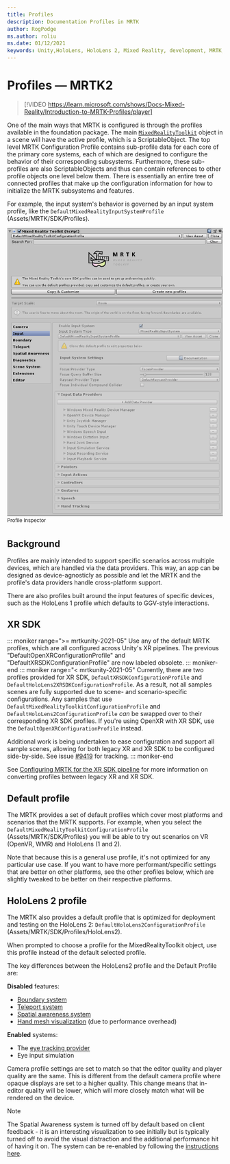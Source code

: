 ```yaml
---
title: Profiles
description: Documentation Profiles in MRTK
author: RogPodge
ms.author: roliu
ms.date: 01/12/2021
keywords: Unity,HoloLens, HoloLens 2, Mixed Reality, development, MRTK, Profiles,
---
```


# Profiles &#8212; MRTK2

> [!VIDEO https://learn.microsoft.com/shows/Docs-Mixed-Reality/Introduction-to-MRTK-Profiles/player]

One of the main ways that MRTK is configured is through the profiles available in the foundation package. The main [`MixedRealityToolkit`](xref:Microsoft.MixedReality.Toolkit.MixedRealityToolkit?view=mixed-reality-toolkit-unity-2020-dotnet-2.8.0&preserve-view=true) object in a scene will have the active profile, which is a ScriptableObject. The top level MRTK Configuration Profile contains sub-profile data for each core of the primary core systems, each of which are designed to configure the behavior of their corresponding subsystems. Furthermore, these sub-profiles are also ScriptableObjects and thus can contain references to other profile objects one level below them. There is essentially an entire tree of connected profiles that make up the configuration information for how to initialize the MRTK subsystems and features.

For example, the input system's behavior is governed by an input system profile, like the `DefaultMixedRealityInputSystemProfile` (Assets/MRTK/SDK/Profiles).

<img src="../images/profiles/input_profile.png" width="650px" alt="Input profile">
<sup>Profile Inspector</sup>

## Background

Profiles are mainly intended to support specific scenarios across multiple devices, which are handled via the data providers. This way, an app can be designed as device-agnosticly as possible and let the MRTK and the profile's data providers handle cross-platform support.

There are also profiles built around the input features of specific devices, such as the HoloLens 1 profile which defaults to GGV-style interactions.

## XR SDK

::: moniker range=">= mrtkunity-2021-05"
Use any of the default MRTK profiles, which are all configured across Unity's XR pipelines. The previous "DefaultOpenXRConfigurationProfile" and "DefaultXRSDKConfigurationProfile" are now labeled obsolete.
::: moniker-end
::: moniker range="< mrtkunity-2021-05"
Currently, there are two profiles provided for XR SDK, `DefaultXRSDKConfigurationProfile` and `DefaultHoloLens2XRSDKConfigurationProfile`. As a result, not all samples scenes are fully supported due to scene- and scenario-specific configurations. Any samples that use `DefaultMixedRealityToolkitConfigurationProfile` and `DefaultHoloLens2ConfigurationProfile` _can_ be swapped over to their corresponding XR SDK profiles. If you're using OpenXR with XR SDK, use the `DefaultOpenXRConfigurationProfile` instead.

Additional work is being undertaken to ease configuration and support all sample scenes, allowing for both legacy XR and XR SDK to be configured side-by-side. See issue [#9419](https://github.com/microsoft/MixedRealityToolkit-Unity/issues/9419) for tracking.
::: moniker-end

See [Configuring MRTK for the XR SDK pipeline](../../configuration/getting-started-with-mrtk-and-xrsdk.md#configuring-mrtk-for-the-xr-sdk-pipeline) for more information on converting profiles between legacy XR and XR SDK.

## Default profile

The MRTK provides a set of default profiles which cover most platforms and scenarios that the MRTK supports. For example, when you select the `DefaultMixedRealityToolkitConfigurationProfile` (Assets/MRTK/SDK/Profiles) you will be able to try out scenarios on VR (OpenVR, WMR) and HoloLens (1 and 2).

Note that because this is a general use profile, it's not optimized for any particular use case. If you want to have
more performant/specific settings that are better on other platforms, see the other profiles below, which are slightly tweaked to be better on their respective platforms.

## HoloLens 2 profile

The MRTK also provides a default profile that is optimized for deployment and testing on
the HoloLens 2: `DefaultHoloLens2ConfigurationProfile` (Assets/MRTK/SDK/Profiles/HoloLens2).

When prompted to choose a profile for the MixedRealityToolkit object, use this profile instead
of the default selected profile.

The key differences between the HoloLens2 profile and the Default Profile are:

**Disabled** features:

- [Boundary system](../boundary/boundary-system-getting-started.md)
- [Teleport system](../teleport-system/teleport-system.md)
- [Spatial awareness system](../spatial-awareness/spatial-awareness-getting-started.md)
- [Hand mesh visualization](../input/hand-tracking.md) (due to performance overhead)

**Enabled** systems:

- The [eye tracking provider](../input/eye-tracking/eye-tracking-main.md)
- Eye input simulation

Camera profile settings are set to match so that the editor quality and player quality are the same. This is different from the default camera profile where opaque displays are set to a higher quality. This change means that in-editor quality will be lower, which will more closely match what will be rendered on the device.

> [!NOTE]
> The Spatial Awareness system is turned off by default based on client feedback - it is an interesting visualization to see
> initially but is typically turned off to avoid the visual distraction and the additional performance hit of
> having it on. The system can be re-enabled by following the [instructions here](../spatial-awareness/spatial-awareness-getting-started.md).
